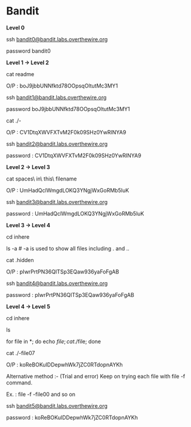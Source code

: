 # Bandit
<strong>Level 0</strong>

ssh bandit0@bandit.labs.overthewire.org

password bandit0


<strong>Level 1 -> Level 2</strong>

cat readme

O/P : boJ9jbbUNNfktd78OOpsqOltutMc3MY1


ssh bandit1@bandit.labs.overthewire.org

password boJ9jbbUNNfktd78OOpsqOltutMc3MY1


cat ./-

O/P : CV1DtqXWVFXTvM2F0k09SHz0YwRINYA9


ssh bandit2@bandit.labs.overthewire.org

password : CV1DtqXWVFXTvM2F0k09SHz0YwRINYA9


<strong>Level 2 -> Level 3</strong>


cat spaces\ in\ this\ filename

O/P : UmHadQclWmgdLOKQ3YNgjWxGoRMb5luK


ssh bandit3@bandit.labs.overthewire.org

password : UmHadQclWmgdLOKQ3YNgjWxGoRMb5luK


<strong>Level 3 -> Level 4</strong>

cd inhere

ls -a # -a is used to show all files including . and ..

cat .hidden

O/P : pIwrPrtPN36QITSp3EQaw936yaFoFgAB


ssh bandit4@bandit.labs.overthewire.org

password : pIwrPrtPN36QITSp3EQaw936yaFoFgAB


<strong>Level 4 -> Level 5</strong>

cd inhere

ls

for file in *; do echo $file; cat ./$file; done

cat ./-file07

O/P : koReBOKuIDDepwhWk7jZC0RTdopnAYKh



Alternative method :- (Trial and error) Keep on trying each file with file -f command.

Ex. : file -f -file00 and so on



ssh bandit5@bandit.labs.overthewire.org

password : koReBOKuIDDepwhWk7jZC0RTdopnAYKh
